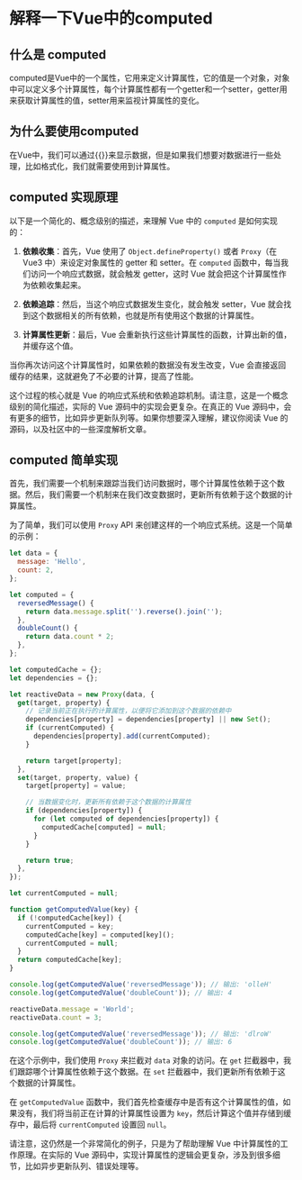 # 解释一下Vue中的computed

## 什么是 computed

computed是Vue中的一个属性，它用来定义计算属性，它的值是一个对象，对象中可以定义多个计算属性，每个计算属性都有一个getter和一个setter，getter用来获取计算属性的值，setter用来监视计算属性的变化。

## 为什么要使用computed

在Vue中，我们可以通过{{}}来显示数据，但是如果我们想要对数据进行一些处理，比如格式化，我们就需要使用到计算属性。

## computed 实现原理

以下是一个简化的、概念级别的描述，来理解 Vue 中的 `computed` 是如何实现的：

1. **依赖收集**：首先，Vue 使用了 `Object.defineProperty()` 或者 `Proxy`（在 Vue3 中）来设定对象属性的 getter 和 setter。在 `computed` 函数中，每当我们访问一个响应式数据，就会触发 getter，这时 Vue 就会把这个计算属性作为依赖收集起来。

2. **依赖追踪**：然后，当这个响应式数据发生变化，就会触发 setter，Vue 就会找到这个数据相关的所有依赖，也就是所有使用这个数据的计算属性。

3. **计算属性更新**：最后，Vue 会重新执行这些计算属性的函数，计算出新的值，并缓存这个值。

当你再次访问这个计算属性时，如果依赖的数据没有发生改变，Vue 会直接返回缓存的结果，这就避免了不必要的计算，提高了性能。

这个过程的核心就是 Vue 的响应式系统和依赖追踪机制。请注意，这是一个概念级别的简化描述，实际的 Vue 源码中的实现会更复杂。在真正的 Vue 源码中，会有更多的细节，比如异步更新队列等。如果你想要深入理解，建议你阅读 Vue 的源码，以及社区中的一些深度解析文章。

## computed 简单实现 

首先，我们需要一个机制来跟踪当我们访问数据时，哪个计算属性依赖于这个数据。然后，我们需要一个机制来在我们改变数据时，更新所有依赖于这个数据的计算属性。

为了简单，我们可以使用 `Proxy` API 来创建这样的一个响应式系统。这是一个简单的示例：

```javascript
let data = {
  message: 'Hello',
  count: 2,
};

let computed = {
  reversedMessage() {
    return data.message.split('').reverse().join('');
  },
  doubleCount() {
    return data.count * 2;
  },
};

let computedCache = {};
let dependencies = {};

let reactiveData = new Proxy(data, {
  get(target, property) {
    // 记录当前正在执行的计算属性，以便将它添加到这个数据的依赖中
    dependencies[property] = dependencies[property] || new Set();
    if (currentComputed) {
      dependencies[property].add(currentComputed);
    }

    return target[property];
  },
  set(target, property, value) {
    target[property] = value;

    // 当数据变化时，更新所有依赖于这个数据的计算属性
    if (dependencies[property]) {
      for (let computed of dependencies[property]) {
        computedCache[computed] = null;
      }
    }

    return true;
  },
});

let currentComputed = null;

function getComputedValue(key) {
  if (!computedCache[key]) {
    currentComputed = key;
    computedCache[key] = computed[key]();
    currentComputed = null;
  }
  return computedCache[key];
}

console.log(getComputedValue('reversedMessage')); // 输出: 'olleH'
console.log(getComputedValue('doubleCount')); // 输出: 4

reactiveData.message = 'World';
reactiveData.count = 3;

console.log(getComputedValue('reversedMessage')); // 输出: 'dlroW'
console.log(getComputedValue('doubleCount')); // 输出: 6
```

在这个示例中，我们使用 `Proxy` 来拦截对 `data` 对象的访问。在 `get` 拦截器中，我们跟踪哪个计算属性依赖于这个数据。在 `set` 拦截器中，我们更新所有依赖于这个数据的计算属性。

在 `getComputedValue` 函数中，我们首先检查缓存中是否有这个计算属性的值，如果没有，我们将当前正在计算的计算属性设置为 `key`，然后计算这个值并存储到缓存中，最后将 `currentComputed` 设置回 `null`。

请注意，这仍然是一个非常简化的例子，只是为了帮助理解 Vue 中计算属性的工作原理。在实际的 Vue 源码中，实现计算属性的逻辑会更复杂，涉及到很多细节，比如异步更新队列、错误处理等。

